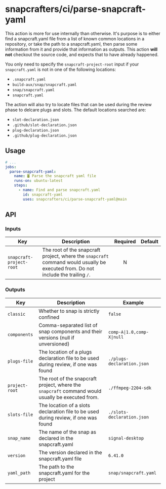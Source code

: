 # snapcrafters/ci/parse-snapcraft-yaml

This action is more for use internally than otherwise. It's purpose is to either find a snapcraft.yaml file from a list of known common locations in a repository, or take the path to a snapcraft.yaml, then parse some information from it and provide that information as outputs. This action **will not** checkout the source code, and expects that to have already happened.

You only need to specify the `snapcraft-project-root` input if your `snapcraft.yaml` is not in one of the following locations:

- `.snapcraft.yaml`
- `build-aux/snap/snapcraft.yaml`
- `snap/snapcraft.yaml`
- `snapcraft.yaml`

The action will also try to locate files that can be used during the review phase to delcare plugs and slots. The default locations searched are:

- `slot-declaration.json`
- `.github/slot-declaration.json`
- `plug-declaration.json`
- `.github/plug-declaration.json`

## Usage

```yaml
# ...
jobs:
  parse-snapcraft-yaml:
    name: 🖥 Parse the snapcraft yaml file
    runs-on: ubuntu-latest
    steps:
      - name: Find and parse snapcraft.yaml
        id: snapcraft-yaml
        uses: snapcrafters/ci/parse-snapcraft-yaml@main
```

## API

### Inputs

| Key                      | Description                                                                                                                       | Required | Default |
| ------------------------ | --------------------------------------------------------------------------------------------------------------------------------- | :------: | :------ |
| `snapcraft-project-root` | The root of the snapcraft project, where the `snapcraft` command would usually be executed from. Do not include the trailing `/`. |    N     |         |

### Outputs

| Key            | Description                                                                                      | Example                    |
| -------------- | ------------------------------------------------------------------------------------------------ | -------------------------- |
| `classic`      | Whether to snap is strictly confined                                                             | `false`                    |
| `components`   | Comma-separated list of snap components and their versions (null if unversioned)                 | `comp-A\|1.0,comp-X\|null` |
| `plugs-file`   | The location of a plugs declaration file to be used during review, if one was found              | `./plugs-declaration.json` |
| `project-root` | The root of the snapcraft project, where the `snapcraft` command would usually be executed from. | `./ffmpeg-2204-sdk`        |
| `slots-file`   | The location of a slots declaration file to be used during review, if one was found              | `./slots-declaration.json` |
| `snap_name`    | The name of the snap as declared in the snapcraft.yaml                                           | `signal-desktop`           |
| `version`      | The version declared in the snapcraft.yaml file                                                  | `6.41.0`                   |
| `yaml_path`    | The path to the snapcraft.yaml for the project                                                   | `snap/snapcraft.yaml`      |
